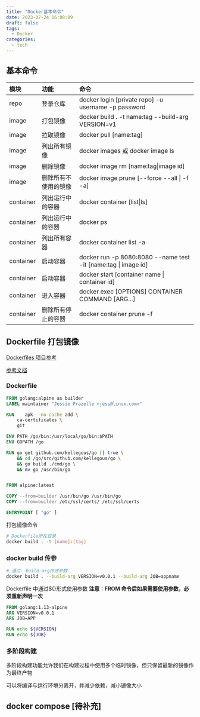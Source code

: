 ```yaml
---
title: "Docker基本命令"
date: 2023-07-24 16:08:09
draft: false
tags:
  - Docker
categories:
  - tech
---
```


## 基本命令

| 模块        | 功能         | 命令                                                             |
|:--------- |:---------- |:-------------------------------------------------------------- |
| repo      | 登录仓库       | docker login [private repo] -u username -p password            |
| image     | 打包镜像       | docker build . -t name:tag --build-arg VERSION=v1              |
| image     | 拉取镜像       | docker pull [name:tag]                                         |
| image     | 列出所有镜像     | docker images 或 docker image ls                                |
| image     | 删除镜像       | docker image rm [name:tag\|image id]                           |
| image     | 删除所有不使用的镜像 | docker image prune [--force --all \| -f -a]                    |
| container | 列出运行中的容器   | docker container [list\|ls]                                    |
| container | 列出运行中的容器   | docker ps                                                      |
| container | 列出所有容器     | docker container list -a                                       |
| container | 启动容器       | docker run -p 8080:8080 --name test -it [name:tag \| image id] |
| container | 启动容器       | docker start [container name \| container id]                  |
| container | 进入容器       | docker exec [OPTIONS] CONTAINER COMMAND [ARG...]               |
| container | 删除所有停止的容器  | docker container prune -f                                      |

## Dockerfile 打包镜像

[Dockerfiles 项目参考](https://github.com/jessfraz/dockerfiles/blob/master/golinks/Dockerfile)

[参考文档](https://yeasy.gitbook.io/docker_practice/image/build)

### Dockerfile

```Dockerfile
FROM golang:alpine as builder
LABEL maintainer "Jessie Frazelle <jess@linux.com>"

RUN    apk --no-cache add \
    ca-certificates \
    git

ENV PATH /go/bin:/usr/local/go/bin:$PATH
ENV GOPATH /go

RUN go get github.com/kellegous/go || true \
    && cd /go/src/github.com/kellegous/go \
    && go build ./cmd/go \
    && mv go /usr/bin/go


FROM alpine:latest

COPY --from=builder /usr/bin/go /usr/bin/go
COPY --from=builder /etc/ssl/certs/ /etc/ssl/certs

ENTRYPOINT [ "go" ]
```

打包镜像命令

```bash
# Dockerfile所在目录
docker build . -t [name]:[tag]
```

### docker build 传参

```bash
# 通过--build-arg传递参数
docker build . --build-arg VERSION=v0.0.1 --build-arg JOB=appname
```

Dockerfile 中通过${}形式使用参数
**注意：FROM 命令后如果需要使用参数，必须重新声明一次**

```Dockerfile
FROM golang:1.13-alpine
ARG VERSION=v0.0.1
ARG JOB=APP

RUN echo ${VERSION}
RUN echo ${JOB}
```

### 多阶段构建

多阶段构建功能允许我们在构建过程中使用多个临时镜像，但只保留最新的镜像作为最终产物

可以将编译与运行环境分离开，并减少依赖，减小镜像大小

## docker compose [待补充]